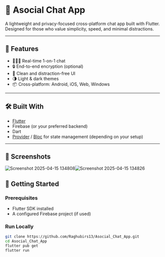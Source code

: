 # 💬 Asocial Chat App

A lightweight and privacy-focused cross-platform chat app built with Flutter. Designed for those who value simplicity, speed, and minimal distractions.

---

## 🚀 Features

- 🧑‍🤝‍🧑 Real-time 1-on-1 chat
- 🔒 End-to-end encryption (optional)
- 🧭 Clean and distraction-free UI
- 🌗 Light & dark themes
- 📦 Cross-platform: Android, iOS, Web, Windows

---

## 🛠️ Built With

- [Flutter](https://flutter.dev/)
- Firebase (or your preferred backend)
- Dart
- [Provider](https://pub.dev/packages/provider) / [Bloc](https://pub.dev/packages/flutter_bloc) for state management (depending on your setup)

---

## 📱 Screenshots
![Screenshot 2025-04-15 134808](https://github.com/user-attachments/assets/bc311f76-109d-4bdb-bec0-0b328fca73e5)![Screenshot 2025-04-15 134826](https://github.com/user-attachments/assets/d710a76e-0e8f-4746-aba2-b8e2aa0814a7)





## 🧪 Getting Started

### Prerequisites
- Flutter SDK installed
- A configured Firebase project (if used)

### Run Locally

```bash
git clone https://github.com/Raghubirs13/Asocial_Chat_App.git
cd Asocial_Chat_App
flutter pub get
flutter run
